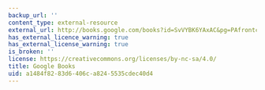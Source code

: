 ```yaml
---
backup_url: ''
content_type: external-resource
external_url: http://books.google.com/books?id=SvVYBK6YAxAC&pg=PAfrontcover
has_external_licence_warning: true
has_external_license_warning: true
is_broken: ''
license: https://creativecommons.org/licenses/by-nc-sa/4.0/
title: Google Books
uid: a1484f82-83d6-406c-a824-5535cdec40d4
---
```

